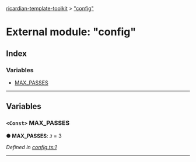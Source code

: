 [ricardian-template-toolkit](../README.md) > ["config"](../modules/_config_.md)

# External module: "config"

## Index

### Variables

* [MAX_PASSES](_config_.md#max_passes)

---

## Variables

<a id="max_passes"></a>

### `<Const>` MAX_PASSES

**● MAX_PASSES**: *`3`* = 3

*Defined in [config.ts:1](https://github.com/EOSIO/ricardian-template-toolkit/blob/76dafef/src/config.ts#L1)*

___

